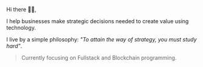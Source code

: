 Hi there 👋🏾,

I help businesses make strategic decisions needed to create value using technology.

I live by a simple philosophy: _"To attain the way of strategy, you must study hard"_.

> Currently focusing on Fullstack and Blockchain programming.
